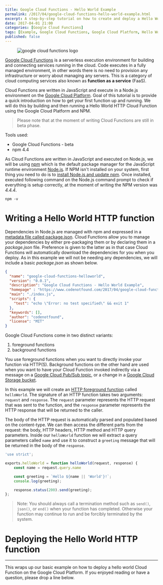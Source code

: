 ```yaml
---
title: Google Cloud Functions - Hello World Example
permalink: /2017/04/google-cloud-functions-hello-world-example.html
excerpt: A step-by-step tutorial on how to create and deploy a Hello World Google Cloud Function.
date: 2017-04-01 21:00
categories: [Google Cloud Functions]
tags: [Example, Google Cloud Functions, Google Cloud Platform, Hello World, Tutorial]
published: false
---
```


<figure>
    <img src="{{ site.url }}/assets/images/logos/google-cloud-functions-logo.png" alt="google cloud functions logo">
</figure>

[Google Cloud Functions](https://cloud.google.com/functions/) is a serverless execution environment for building and connecting services running in the cloud. Code executes in a fully managed environment, in other words there is no need to provision any infrastructure or worry about managing any servers. This is a category of cloud computing services also known as **function as a service** (FaaS).

Cloud Functions are written in JavaScript and execute in a Node.js environment on the [Google Cloud Platform](https://cloud.google.com/). Goal of this tutorial is to provide a quick introduction on how to get your first function up and running. We will do this by building and then running a Hello World HTTP Cloud Function using the Google Cloud Platform and NPM.

> Please note that at the moment of writing  Cloud Functions are still in beta phase.

Tools used:
* Google Cloud Functions - beta
* npm 4.4

As Cloud Functions are written in JavaScript and executed on Node.js, we will be using [npm](https://www.npmjs.com/) which is the default package manager for the JavaScript runtime environment [Node.js](https://nodejs.org/). If NPM isn't installed on your system, first thing you need to do is to [install Node.js and update npm](https://docs.npmjs.com/getting-started/installing-node). Once installed, executed following command on the Node.js command prompt to check if everything is setup correctly, at the moment of writing the NPM version was _4.4.4_.

``` plaintext
npm -v
```

# Writing a Hello World HTTP function

Dependencies in Node.js are managed with npm and expressed in a [metadata file called package.json](https://docs.npmjs.com/files/package.json). Cloud Functions allow you to manage your dependencies by either pre-packaging them or by declaring them in a <var>package.json</var> file. Preference is given to the latter as in that case Cloud Functions will automatically download the dependencies for you when you deploy. As in this example we will not be needing any dependencies, we will include a basic <var>package.json</var> as shown below.

``` json
{
  "name": "google-cloud-functions-helloworld",
  "version": "0.0.1",
  "description": "Google Cloud Functions - Hello World Example",
  "homepage" : "https://www.codenotfound.com/2017/04/google-cloud-functions-hello-world-example.html",
  "main": "./index.js",
  "scripts": {
    "test": "echo \"Error: no test specified\" && exit 1"
  },
  "keywords": [],
  "author": "codenotfound",
  "license": "MIT"
}
```

Google Cloud Functions come in two distinct variants:
1. foreground functions
2. background functions 

You use foreground functions when you want to directly invoke your function via HTTP(S). Background functions on the other hand are used when you want to have your Cloud Function invoked indirectly via a message on a [Google Cloud Pub/Sub topic](https://cloud.google.com/pubsub/docs/overview), or a change in a [Google Cloud Storage bucket](https://cloud.google.com/storage/docs/key-terms#buckets).

In this example we will create an [HTTP foreground function](https://cloud.google.com/functions/docs/writing/http) called `helloWorld`. The signature of an HTTP function takes two arguments: `request` and `response`. The `request` parameter represents the HTTP request that was sent to the function, and the `response` parameter represents the HTTP response that will be returned to the caller.

The body of the HTTP request is automatically parsed and populated based on the content-type. We can then access the different parts from the request: the body, HTTP headers, HTTP method and HTTP query parameters. Inside our `helloWorld` function we will extract a query parameters called `name` and use it to construct a `greeting` message that will be returned in the body of the `response`.


``` javascript
'use strict';

exports.helloWorld = function helloWorld(request, response) {
    const name = request.query.name

    const greeting = `Hello ${name || 'World'}!`;
    console.log(greeting);

    response.status(200).send(greeting);
};
```

> Note: You should always call a termination method such as `send()`, `json()`, or `end()` when your function has completed. Otherwise your function may continue to run and be forcibly terminated by the system.





# Deploying the Hello World HTTP function





---

This wraps up our basic example on how to deploy a hello world Cloud Function on the Google Cloud Platform. If you enjoyed reading or have a question, please drop a line below.